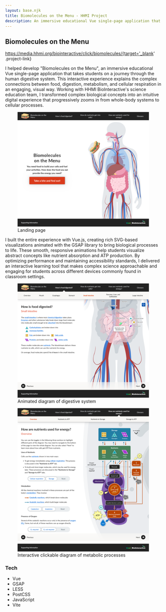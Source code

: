 ```yaml
---
layout: base.njk
title: Biomolecules on the Menu - HHMI Project
description: An immersive educational Vue single-page application that takes students on a journey through the human digestive system.
---
```


## Biomolecules on the Menu

https://media.hhmi.org/biointeractive/click/biomolecules/{target='_blank' .project-link}

I helped develop "Biomolecules on the Menu", an immersive educational Vue single-page application that takes students on a journey through the human digestive system. This interactive experience explains the complex connections between food, digestion, metabolism, and cellular respiration in an engaging, visual way. Working with HHMI BioInteractive's science education team, I transformed complex biological concepts into an intuitive digital experience that progressively zooms in from whole-body systems to cellular processes.

<div class="screenshots">

  <figure>
    <a href="/images/screenshots/hhmi-biomolecules.webp" data-cropped="true" data-pswp-width="1400" data-pswp-height="1218">
      <img
        src="/images/thumbnails/hhmi-biomolecules.webp"
        alt="Screenshot of an educational webpage titled 'Biomolecules on the Menu'. The page features a hamburger logo in the top left corner and a hamburger menu icon in the top right. The main content displays a human body outline with visible circulatory system in red and blue, and a small sandwich illustration to the left. Text overlaid on the body diagram reads: 'Biomolecules on the Menu. You need food to build your cells and fuel your activities. How does the food you eat provide the energy you need?' Below this is an orange button reading 'Take a bite and find out!'. At the bottom of the page is a footer with 'Supporting Information' text and logos for 'hhmi' and 'BioInteractive'."
        loading="lazy"/>
    </a>
    <figcaption>
      Landing page 
    </figcaption>
  </figure>

</div>

I built the entire experience with Vue.js, creating rich SVG-based visualizations animated with the GSAP library to bring biological processes to life. These smooth, responsive animations help students visualize abstract concepts like nutrient absorption and ATP production. By optimizing performance and maintaining accessibility standards, I delivered an interactive learning tool that makes complex science approachable and engaging for students across different devices commonly found in classroom settings.

<div class="screenshots">

  <figure>
    <a href="/images/screenshots/hhmi-biomolecules-2.webp" data-cropped="true" data-pswp-width="1400" data-pswp-height="1218">
      <img
        src="/images/thumbnails/hhmi-biomolecules-2.webp"
        alt="Animated diagram of digestive system"
        loading="lazy"/>
    </a>
    <figcaption>
      Animated diagram of digestive system
    </figcaption>
  </figure>

  <figure>
    <a href="/images/screenshots/hhmi-biomolecules-3.webp" data-cropped="true" data-pswp-width="1400" data-pswp-height="1529">
      <img
        src="/images/thumbnails/hhmi-biomolecules-3.webp"
        alt="metabolic processes diagram"
        loading="lazy"/>
    </a>
    <figcaption>
       Interactive clickable diagram of metabolic processes
    </figcaption>
  </figure>

</div>

### Tech

<ul class="tags">
  <li>Vue</li>
  <li>GSAP</li>
  <li>LESS</li>
  <li>PostCSS</li>
  <li>JavaScript</li>
  <li>Vite</li>
</ul>

